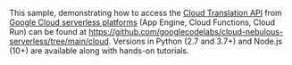 This sample, demonstrating how to access the [Cloud Translation API](https://cloud.google.com/translate) from [Google Cloud serverless platforms](https://cloud.google.com/serverless) (App Engine, Cloud Functions, Cloud Run) can be found at <https://github.com/googlecodelabs/cloud-nebulous-serverless/tree/main/cloud>. Versions in Python (2.7 and 3.7+) and Node.js (10+) are available along with hands-on tutorials.
